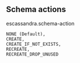 ## Schema actions
escassandra.schema-action

    NONE (Default),
    CREATE,
    CREATE_IF_NOT_EXISTS,
    RECREATE,
    RECREATE_DROP_UNUSED
